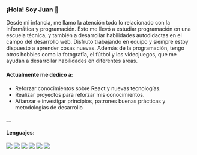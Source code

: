 ### ¡Hola! Soy Juan 👋

Desde mi infancia, me llamo la atención todo lo relacionado con la informática y programación. Esto me llevó a estudiar programación en una escuela técnica, y también a desarrollar habilidades autodidactas en el campo del desarrollo web. Disfruto trabajando en equipo y siempre estoy dispuesto a aprender cosas nuevas. Además de la programación, tengo otros hobbies como la fotografía, el fútbol y los videojuegos, que me ayudan a desarrollar habilidades en diferentes áreas.


#### Actualmente me dedico a:


- Reforzar conocimientos sobre React y nuevas tecnologías.
- Realizar proyectos para reforzar mis conocimientos.
- Afianzar e investigar principios, patrones buenas prácticas y metodologías de desarrollo

__



#### Lenguajes:

<p>
  <img src="https://img.shields.io/badge/HTML5-E34F26?style=for-the-badge&logo=html5&logoColor=white" />
  <img src="https://img.shields.io/badge/CSS3-1572B6?style=for-the-badge&logo=css3&logoColor=white" />
  <img src="https://img.shields.io/badge/JavaScript-323330?style=for-the-badge&logo=javascript&logoColor=F7DF1E" />
  <img src="https://img.shields.io/badge/CSS3-1572B6?style=for-the-badge&logo=css3&logoColor=white" />
  <img src="https://img.shields.io/badge/React-20232A?style=for-the-badge&logo=react&logoColor=61DAFB" />
  <img src="https://img.shields.io/badge/styled--components-DB7093?style=for-the-badge&logo=styled-components&logoColor=white" />
</p>
